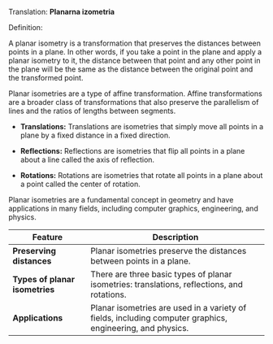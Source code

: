 Translation: **Planarna izometria**

Definition:

A planar isometry is a transformation that preserves the distances between points in a plane. In other words, if you take a point in the plane and apply a planar isometry to it, the distance between that point and any other point in the plane will be the same as the distance between the original point and the transformed point.

Planar isometries are a type of affine transformation. Affine transformations are a broader class of transformations that also preserve the parallelism of lines and the ratios of lengths between segments.

- **Translations:** Translations are isometries that simply move all points in a plane by a fixed distance in a fixed direction.
    
- **Reflections:** Reflections are isometries that flip all points in a plane about a line called the axis of reflection.
    
- **Rotations:** Rotations are isometries that rotate all points in a plane about a point called the center of rotation.
    

Planar isometries are a fundamental concept in geometry and have applications in many fields, including computer graphics, engineering, and physics.

|Feature|Description|
|---|---|
|**Preserving distances**|Planar isometries preserve the distances between points in a plane.|
|**Types of planar isometries**|There are three basic types of planar isometries: translations, reflections, and rotations.|
|**Applications**|Planar isometries are used in a variety of fields, including computer graphics, engineering, and physics.|
